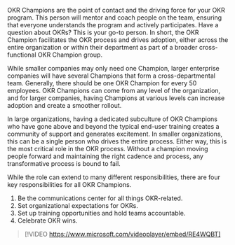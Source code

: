 OKR Champions are the point of contact and the driving force for your OKR program. This person will mentor and coach people on the team, ensuring that everyone understands the program and actively participates. Have a question about OKRs? This is your go-to person. In short, the OKR Champion facilitates the OKR process and drives adoption, either across the entire organization or within their department as part of a broader cross-functional OKR Champion group.

While smaller companies may only need one Champion, larger enterprise companies will have several Champions that form a cross-departmental team. Generally, there should be one OKR Champion for every 50 employees. OKR Champions can come from any level of the organization, and for larger companies, having Champions at various levels can increase adoption and create a smoother rollout.

In large organizations, having a dedicated subculture of OKR Champions who have gone above and beyond the typical end-user training creates a community of support and generates excitement. In smaller organizations, this can be a single person who drives the entire process. Either way, this is the most critical role in the OKR process. Without a champion moving people forward and maintaining the right cadence and process, any transformative process is bound to fail.

While the role can extend to many different responsibilities, there are four key responsibilities for all OKR Champions.

1. Be the communications center for all things OKR-related.
1. Set organizational expectations for OKRs.
1. Set up training opportunities and hold teams accountable.
1. Celebrate OKR wins.

> [!VIDEO https://www.microsoft.com/videoplayer/embed/RE4WQBT]

